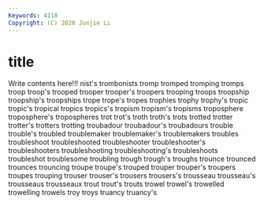 ```yaml
---
Keywords: 4118
Copyright: (C) 2020 Junjie Li
---
```


# title

Write contents here!!!
nist's
trombonists 
tromp 
tromped 
tromping 
tromps 
troop 
troop's 
trooped 
trooper 
trooper's
troopers 
trooping 
troops 
troopship 
troopship's 
troopships 
trope 
trope's 
tropes 
trophies
trophy 
trophy's 
tropic 
tropic's 
tropical 
tropics 
tropics's 
tropism 
tropism's 
tropisms
troposphere 
troposphere's 
tropospheres 
trot 
trot's 
troth 
troth's 
trots 
trotted 
trotter
trotter's 
trotters 
trotting 
troubadour 
troubadour's 
troubadours 
trouble 
trouble's 
troubled 
troublemaker
troublemaker's 
troublemakers 
troubles 
troubleshoot 
troubleshooted 
troubleshooter 
troubleshooter's 
troubleshooters 
troubleshooting 
troubleshooting's
troubleshoots 
troubleshot 
troublesome 
troubling 
trough 
trough's 
troughs 
trounce 
trounced 
trounces
trouncing 
troupe 
troupe's 
trouped 
trouper 
trouper's 
troupers 
troupes 
trouping 
trouser
trouser's 
trousers 
trousers's 
trousseau 
trousseau's 
trousseaus 
trousseaux 
trout 
trout's 
trouts
trowel 
trowel's 
trowelled 
trowelling 
trowels 
troy 
troys 
truancy 
truancy's 
